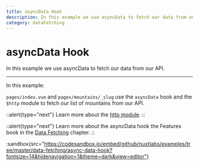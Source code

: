 ```yaml
---
title: asyncData Hook
description: In this example we use asyncData to fetch our data from our API.
category: dataFetching
---
```


# asyncData Hook

In this example we use asyncData to fetch our data from our API.

---

In this example:

`pages/index.vue` and `pages/mountains/_slug` use the `asyncData` hook and the `$http` module to fetch our list of mountains from our API.

::alert{type="next"}
Learn more about the [http module](https://http.nuxtjs.org/).
::

::alert{type="next"}
Learn more about the asyncData hook the Features book in the [Data Fetching](/docs/features/data-fetching) chapter.
::

:sandbox{src="https://codesandbox.io/embed/github/nuxtlabs/examples/tree/master/data-fetching/async-data-hook?fontsize=14&hidenavigation=1&theme=dark&view=editor"}
